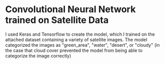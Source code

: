 # Convolutional Neural Network trained on Satellite Data

I used Keras and Tensorflow to create the model, which I trained on the attached dataset containing a variety of satellite images. The model categorized the images as "green_area", "water", "desert", or "cloudy" (in the case that cloud cover prevented the model from being able to categorize the image correctly)
